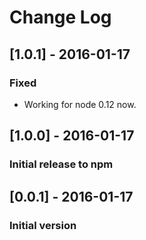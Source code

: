 # Change Log

## [1.0.1] - 2016-01-17
### Fixed
- Working for node 0.12 now.

## [1.0.0] - 2016-01-17
### Initial release to npm

## [0.0.1] - 2016-01-17
### Initial version
